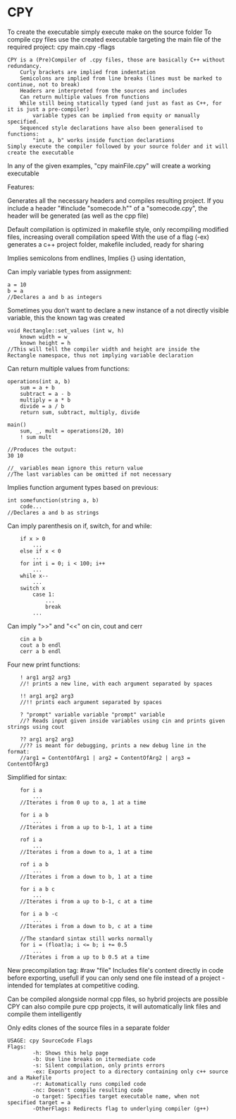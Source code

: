 # CPY
To create the executable simply execute make on the source folder
To compile cpy files use the created executable targeting the main file of the required project:
	cpy main.cpy -flags

```
CPY is a (Pre)Compiler of .cpy files, those are basically C++ without redundancy.
	Curly brackets are implied from indentation
	Semicolons are implied from line breaks (lines must be marked to continue, not to break)
	Headers are interpreted from the sources and includes
	Can return multiple values from functions
	While still being statically typed (and just as fast as C++, for it is just a pre-compiler)
		variable types can be implied from equity or manually specified.
	Sequenced style declarations have also been generalised to functions:
		"int a, b" works inside function declarations
Simply execute the compiler followed by your source folder and it will create the executable
```
In any of the given examples, "cpy mainFile.cpy" will create a working executable

Features:

Generates all the necessary headers and compiles resulting project. If you include a header "#include "somecode.h"" of a "somecode.cpy", the header will be generated (as well as the cpp file)

Default compilation is optimized in makefile style, only recompiling modified files, increasing overall compilation speed
With the use of a flag (-ex) generates a c++ project folder, makefile included, ready for sharing

Implies semicolons from endlines,
Implies {} using identation,

Can imply variable types from assignment:
```
a = 10
b = a
//Declares a and b as integers
```

Sometimes you don't want to declare a new instance of a not directly visible variable, this the known tag was created
```
void Rectangle::set_values (int w, h)
	known width = w
	known height = h
//This will tell the compiler width and height are inside the Rectangle namespace, thus not implying variable declaration
```

Can return multiple values from functions:
```
operations(int a, b)
	sum = a + b
	subtract = a - b
	multiply = a * b
	divide = a / b
	return sum, subtract, multiply, divide
	
main()
	sum, _, mult = operations(20, 10)
	! sum mult

//Produces the output:
30 10

//_ variables mean ignore this return value
//The last variables can be omitted if not necessary
```

Implies function argument types based on previous:
```
int somefunction(string a, b)
	code...
//Declares a and b as strings
```

Can imply parenthesis on if, switch, for and while:
```
	if x > 0
		...
	else if x < 0
		...
	for int i = 0; i < 100; i++
		...
	while x--
		...
	switch x
		case 1:
			...
			break
		...
```

Can imply ">>" and "<<" on cin, cout and cerr
```
	cin a b
	cout a b endl
	cerr a b endl
```

Four new print functions:
```
	! arg1 arg2 arg3
	//! prints a new line, with each argument separated by spaces
	
	!! arg1 arg2 arg3
	//!! prints each argument separated by spaces
	
	? "prompt" variable variable "prompt" variable 
	//? Reads input given inside variables using cin and prints given strings using cout
	
	?? arg1 arg2 arg3
	//?? is meant for debugging, prints a new debug line in the format:
	//arg1 = ContentOfArg1 | arg2 = ContentOfArg2 | arg3 = ContentOfArg3
```

Simplified for sintax:
```
	for i a
		...
	//Iterates i from 0 up to a, 1 at a time
	
	for i a b
		...
	//Iterates i from a up to b-1, 1 at a time
	
	rof i a
		...
	//Iterates i from a down to a, 1 at a time
	
	rof i a b
		...
	//Iterates i from a down to b, 1 at a time
	
	for i a b c
		...
	//Iterates i from a up to b-1, c at a time
	
	for i a b -c
		...
	//Iterates i from a down to b, c at a time
	
	//The standard sintax still works normally
	for i = (float)a; i <= b; i += 0.5
		...
	//Iterates i from a up to b 0.5 at a time
```

New precompilation tag: #raw "file"
Includes file's content directly in code before exporting, usefull if you can only send one file instead of a project - intended for  templates at competitive coding.

Can be compiled alongside normal cpp files, so hybrid projects are possible <br />
CPY can also compile pure cpp projects, it will automatically link files and compile them intelligently

Only edits clones of the source files in a separate folder

```
USAGE: cpy SourceCode Flags
Flags:
        -h: Shows this help page
        -b: Use line breaks on itermediate code
        -s: Silent compilation, only prints errors
        -ex: Exports project to a directory containing only c++ source and a Makefile
        -r: Automatically runs compiled code
        -nc: Doesn't compile resulting code
        -o target: Specifies target executable name, when not specified target = a
        -OtherFlags: Redirects flag to underlying compiler (g++)
```
